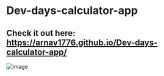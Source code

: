 # Dev-days-calculator-app

## Check it out here: https://arnav1776.github.io/Dev-days-calculator-app/

![image](https://user-images.githubusercontent.com/64467851/132092682-c70dbcb0-e322-4934-bd52-23cb9bc638ce.png)


